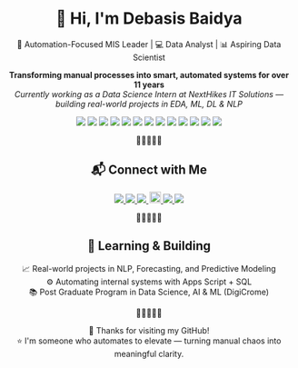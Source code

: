 <h1 align="center">👋 Hi, I'm Debasis Baidya</h1>

<p align="center">
  🚀 Automation-Focused MIS Leader | 💻 Data Analyst | 📊 Aspiring Data Scientist
</p>

<p align="center">
  <strong>Transforming manual processes into smart, automated systems for over 11 years</strong><br>
  <i>Currently working as a Data Science Intern at NextHikes IT Solutions — building real-world projects in EDA, ML, DL & NLP</i>
</p>

<!-- 🛠️ TOOL BADGES -->
<p align="center">
  <img src="https://img.shields.io/badge/Python-Data_Science_| Analytics-3776AB?logo=python&logoColor=white&style=flat-square" />
  <a><img src="https://img.shields.io/badge/SQL-Queries-4479A1?logo=mysql&logoColor=white&style=flat-square" /></a>
  <a><img src="https://img.shields.io/badge/Power%20BI-Data-yellow?logo=powerbi&logoColor=black&style=flat-square" /></a>
  <a><img src="https://img.shields.io/badge/Tableau-Dashboards-005F9E?logo=tableau&logoColor=white&style=flat-square" /></a>
  <a><img src="https://img.shields.io/badge/Google%20Sheets-Automation-34A853?logo=googlesheets&logoColor=white&style=flat-square" /></a>
  <a><img src="https://img.shields.io/badge/Apps%20Script-Google-4285F4?logo=google&logoColor=white&style=flat-square" /></a>
  <a><img src="https://img.shields.io/badge/Streamlit-Apps-FF4B4B?logo=streamlit&logoColor=white&style=flat-square" /></a>
  <a><img src="https://img.shields.io/badge/Excel-Advanced-217346?logo=microsoft-excel&logoColor=white&style=flat-square" /></a>
  <a><img src="https://img.shields.io/badge/PowerPoint-Infographics-B7472A?logo=microsoft-powerpoint&logoColor=white&style=flat-square" /></a>
  <a><img src="https://img.shields.io/badge/Canva-Designing-00C4CC?logo=canva&logoColor=white&style=flat-square" /></a>
  <a><img src="https://img.shields.io/badge/Looker%20Studio-Reports-4285F4?logo=looker&logoColor=white&style=flat-square" /></a>
  <a><img src="https://img.shields.io/badge/Google%20Sites-Intranet-34A853?logo=google&logoColor=white&style=flat-square" /></a>
  <a><img src="https://img.shields.io/badge/Google%20Forms-Pre--Filled-4285F4?logo=googleforms&logoColor=white&style=flat-square" /></a>
</p>

<p align="center">🌟🌟🌟🌟🌟</p>

<h2 align="center">📬 Connect with Me</h2>

<p align="center">
  <a href="https://www.linkedin.com/in/debasisbaidya" target="_blank">
    <img src="https://img.shields.io/badge/LinkedIn-Connect-blue?style=flat&logo=linkedin&logoColor=white" />
  </a>
  <a href="mailto:speak2debasis@gmail.com">
    <img src="https://img.shields.io/badge/Gmail-Mail_Me-red?style=flat&logo=gmail&logoColor=white" />
  </a>
  <a href="https://api.whatsapp.com/send?phone=918013316086&text=Hi%20Debasis!">
    <img src="https://img.shields.io/badge/WhatsApp-Chat-green?style=flat&logo=whatsapp&logoColor=white" />
  </a>
  <a href="https://github.com/DebasisBaidya">
    <img src="https://visitor-badge.laobi.icu/badge?page_id=DebasisBaidya" style="height:20px; margin-left: 2px;" />
  </a>
  <a href="https://github.com/DebasisBaidya">
    <img src="https://img.shields.io/github/followers/DebasisBaidya?label=Followers&style=flat&logo=github" />
  </a>
  <a href="https://github.com/DebasisBaidya?tab=stars">
    <img src="https://img.shields.io/github/stars/DebasisBaidya?label=Stars&style=flat&logo=github" />
  </a>
</p>

<p align="center">🌟🌟🌟🌟🌟</p>

<h2 align="center">🧠 Learning & Building</h2>

<p align="center">
  📈 Real-world projects in NLP, Forecasting, and Predictive Modeling<br>
  ⚙️ Automating internal systems with Apps Script + SQL<br>
  📚 Post Graduate Program in Data Science, AI & ML (DigiCrome)
</p>

<p align="center">🌟🌟🌟🌟🌟</p>

<p align="center">
  🙏 Thanks for visiting my GitHub!<br>
  ⭐ I'm someone who automates to elevate — turning manual chaos into meaningful clarity.
</p>
